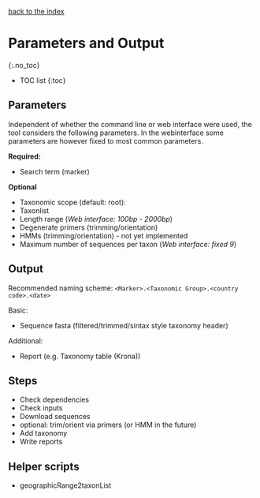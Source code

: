[back to the index](./index.md)

# Parameters and Output
{:.no_toc}

* TOC list
{:toc}

## Parameters
Independent of whether the command line or web interface were used, the tool considers the following parameters. 
In the webinterface some parameters are however fixed to most common parameters. 

**Required:**
 - Search term (marker)

**Optional**
 - Taxonomic scope (default: root): 
 - Taxonlist
 - Length range  (*Web interface: 100bp - 2000bp*)
 - Degenerate primers (trimming/orientation)
 - HMMs (trimming/orientation) - not yet implemented
 - Maximum number of sequences per taxon (*Web interface: fixed 9*)
 
## Output
Recommended naming scheme: `<Marker>.<Taxonomic Group>.<country code>.<date>`

Basic:
 - Sequence fasta (filtered/trimmed/sintax style taxonomy header)
 
Additional:
 - Report (e.g. Taxonomy table (Krona))

## Steps
 - Check dependencies
 - Check inputs
 - Download sequences
 - optional: trim/orient via primers (or HMM in the future)
 - Add taxonomy
 - Write reports

## Helper scripts
 - geographicRange2taxonList
